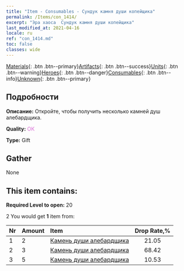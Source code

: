 ```yaml
---
title: "Item - Consumables - Сундук камня души копейщика"
permalink: /Items/con_1414/
excerpt: "Эра хаоса  Сундук камня души копейщика"
last_modified_at: 2021-04-16
locale: ru
ref: "con_1414.md"
toc: false
classes: wide
---
```

 [Materials](/ru/Items/){: .btn .btn--primary}[Artifacts](/ru/Items/Artifacts/){: .btn .btn--success}[Units](/ru/Items/Units/){: .btn .btn--warning}[Heroes](/ru/Items/Heroes/){: .btn .btn--danger}[Consumables](/ru/Items/Consumables/){: .btn .btn--info}[Unknown](/ru/Items/Unknown/){: .btn .btn--primary}

## Подробности
 **Описание:** Откройте, чтобы получить несколько камней душ алебардщика.

 **Quality:** <span style="color: #DA70D6">OK</span>

 **Type:** Gift

## Gather

  None

## This item contains:

 **Required Level to open:** 20

 2 You would get **1** item  from:

  | Nr | Amount |     Item    | Drop Rate,% |
  |:---|:-------|:------------|:---------:|
  | 1 | 2 | [Камень души алебардщика](/ru/Items/unt_282/) | 21.05 | 
  | 2 | 3 | [Камень души алебардщика](/ru/Items/unt_282/) | 68.42 | 
  | 3 | 5 | [Камень души алебардщика](/ru/Items/unt_282/) | 10.53 | 
